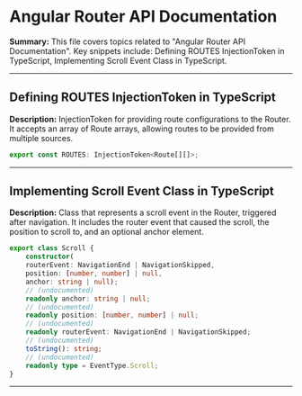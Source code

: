 # Angular Router API Documentation

**Summary:** This file covers topics related to "Angular Router API Documentation". Key snippets include: Defining ROUTES InjectionToken in TypeScript, Implementing Scroll Event Class in TypeScript.

---

## Defining ROUTES InjectionToken in TypeScript

**Description:** InjectionToken for providing route configurations to the Router. It accepts an array of Route arrays, allowing routes to be provided from multiple sources.

```typescript
export const ROUTES: InjectionToken<Route[][]>;
```

---

## Implementing Scroll Event Class in TypeScript

**Description:** Class that represents a scroll event in the Router, triggered after navigation. It includes the router event that caused the scroll, the position to scroll to, and an optional anchor element.

```typescript
export class Scroll {
    constructor(
    routerEvent: NavigationEnd | NavigationSkipped,
    position: [number, number] | null,
    anchor: string | null);
    // (undocumented)
    readonly anchor: string | null;
    // (undocumented)
    readonly position: [number, number] | null;
    // (undocumented)
    readonly routerEvent: NavigationEnd | NavigationSkipped;
    // (undocumented)
    toString(): string;
    // (undocumented)
    readonly type = EventType.Scroll;
}
```

---